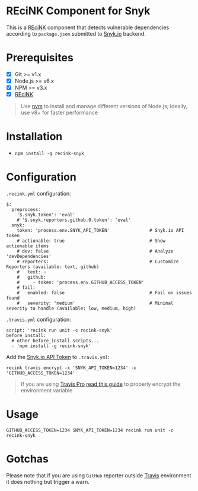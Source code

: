 REciNK Component for Snyk
=========================

This is a [REciNK](https://github.com/MitocGroup/recink) component that detects vulnerable
dependencies according to `package.json` submitted to [Snyk.io](https://snyk.io) backend.


# Prerequisites

- [x] Git >= v1.x
- [x] Node.js >= v6.x
- [x] NPM >= v3.x
- [x] [REciNK](https://github.com/MitocGroup/recink#installation)

> Use [nvm](https://github.com/creationix/nvm#installation) to install and
manage different versions of Node.js; Ideally, use v8+ for faster performance


# Installation

- `npm install -g recink-snyk`


# Configuration

`.recink.yml` configuration:

```
$:
  preprocess:
    '$.snyk.token': 'eval'
    # '$.snyk.reporters.github.0.token': 'eval'
  snyk:
    token: 'process.env.SNYK_API_TOKEN'               # Snyk.io API token
    # actionable: true                                # Show actionable items
    # dev: false                                      # Analyze 'devDependencies'
    # reporters:                                      # Customize Reporters (available: text, github)
    #   text: ~
    #   github:
    #     - token: 'process.env.GITHUB_ACCESS_TOKEN'
    # fail:                                     
    #   enabled: false                                # Fail on issues found
    #   severity: 'medium'                            # Minimal severity to handle (available: low, medium, high)
```

`.travis.yml` configuration:

```
script: 'recink run unit -c recink-snyk'  
before_install:
  # other before_install scripts...
  - 'npm install -g recink-snyk'
```

Add the [Snyk.io API Token](https://snyk.io/docs/quick-start/#authentication) to `.travis.yml`:

```
recink travis encrypt -x 'SNYK_API_TOKEN=1234' -x 'GITHUB_ACCESS_TOKEN=1234'
```

> If you are using [Travis Pro](https://travis-ci.com/) [read this guide](https://github.com/MitocGroup/recink/blob/master/docs/guide.md#configuring-github-project) to properly encrypt the environment variable


# Usage

```
GITHUB_ACCESS_TOKEN=1234 SNYK_API_TOKEN=1234 recink run unit -c recink-snyk
```


# Gotchas

Please note that if you are using `GitHub` reporter outside 
[Travis](https://travis-ci.org) environment it does nothing but trigger a warn.

